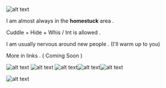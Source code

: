 
 ![alt text](https://64.media.tumblr.com/e7383e93fddde1250ffc9a033e04a95b/2437746d7e8289f8-85/s540x810/f88c64c5de48d87f354f21b58fccf31cfe66edec.gif)
 
I am almost always in the __homestuck__ area .

Cuddle + Hide + Whis / Int is allowed . 

I am usually nervous around new people . (I'll warm up to you)

More in links . ( Coming Soon )

![alt text](https://64.media.tumblr.com/6b6255592cd798377f56d5962d65c561/1bf5183509c62356-8d/s100x200/c53b890a0c638c16e07ccc2a787ea9d8067ab14b.pnj) ![alt text](https://64.media.tumblr.com/2031e36958dc735cc0648b876612e0bf/d4efe5b9a0509156-a7/s100x200/0a30804be3fbbcaa59c41bbda9f9fb1786d9dd1b.pnj) ![alt text](https://64.media.tumblr.com/a129ddb50bb319aff03bbc138b7d415d/1bf5183509c62356-d6/s100x200/ca0afc8fc466b664bf2ab2f1999fafb876ec3c41.gif)![alt text](https://64.media.tumblr.com/cf4406c9a1defeb2d766f9ebe7028408/65ab56dd16d6c002-8f/s100x200/80dd5ed55e5406a9315951959ec2d6d89cae7f97.gif)![alt text](https://64.media.tumblr.com/13d261e20e9fb84c5d9e2881478098fc/65ab56dd16d6c002-c4/s100x200/e6c27f611a9ac5feb837700c335b8df60ca299b3.gif)

 ![alt text](https://64.media.tumblr.com/e7383e93fddde1250ffc9a033e04a95b/2437746d7e8289f8-85/s540x810/f88c64c5de48d87f354f21b58fccf31cfe66edec.gif)

<!---
dirkjaker/dirkjaker is a ✨ special ✨ repository because its `README.md` (this file) appears on your GitHub profile.
You can click the Preview link to take a look at your changes.
--->
